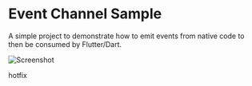 # Event Channel Sample

A simple project to demonstrate how to emit events from native code to then be consumed by Flutter/Dart.

![Screenshot](images/flutter_01.png?raw=true "Screenshot")


hotfix